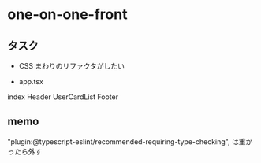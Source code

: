 # one-on-one-front

## タスク

- CSS まわりのリファクタがしたい

- app.tsx

index
Header
UserCardList
Footer

## memo

"plugin:@typescript-eslint/recommended-requiring-type-checking",
は重かったら外す
